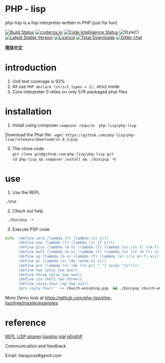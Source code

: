 # PHP - lisp
php-lisp is a lisp interpreter written in PHP (just for fun)



[![Build Status](https://travis-ci.org/php-lisp/php-lisp.svg?branch=master)](https://travis-ci.org/php-lisp/php-lisp)
[![codecov.io](http://codecov.io/github/php-lisp/php-lisp/coverage.svg?branch=master)](http://codecov.io/github/php-lisp/php-lisp?branch=master)
[![Code Intelligence Status](https://scrutinizer-ci.com/g/php-lisp/php-lisp/badges/code-intelligence.svg?b=master)](https://scrutinizer-ci.com/code-intelligence)
![StyleCI](https://github.styleci.io/repos/161591252/shield?branch=master)
[![Latest Stable Version](https://poser.pugx.org/php-lisp/php-lisp/v/stable)](https://packagist.org/packages/php-lisp/php-lisp)
[![Licence](https://poser.pugx.org/php-lisp/php-lisp/license.svg)](https://packagist.org/packages/php-lisp/php-lisp)
[![Total Downloads](https://poser.pugx.org/php-lisp/php-lisp/downloads.svg)](https://packagist.org/packages/php-lisp/php-lisp)
[![Gitter chat](https://badges.gitter.im/phplisp/Lobby.png)](https://gitter.im/phplisp/Lobby)



**[简体中文](https://github.com/php-lisp/php-lisp/blob/master/README_zh.md)**

# introduction

1. Unit test coverage is 93%
2. All use ``` PHP declare (strict_types = 1); ```  strict mode
3. Core interpreter 0 relies on only 57K packaged phar files

# installation

1. Install using composer
``` composer require  php-lisp/php-lisp ```

Download the Phar file
``` wget https://github.com/php-lisp/php-lisp/releases/download/v1.0.1/psp```

3. The clone code      
```git clone git@github.com:php-lisp/php-lisp.git```     
```cd php-lisp && composer install && ./bin/psp -h ```

# use
1. Use the REPL
```bash
./psp 
```

2. Check out help
```bash
 ./bin/psp -h
```

3. Execute PSP code
```bash
echo '(define zero (lambda (f) (lambda (x) x))) 
      (define one (lambda (f) (lambda (x) (f x)))) 
      (define plus (lambda (m n) (lambda (f) (lambda (x) ((n f) ((m f) x)))))) 
      (define mult (lambda (m n) (lambda (f) (lambda (x) ((n (m f)) x))))) 
      (define xp (lambda (m n) (lambda (f) (lambda (x) (((n m) f) x))))) 
      (define pr (lambda (x) (do (echo x) x))) 
      (define prn (lambda (n) (do ((n pr) ".") (echo "\n")))) 
      (define two (plus one one)) 
      (define three (plus two one)) 
      (define six (mult two three)) 
      (define sixty-four (xp two six)) 
      (prn sixty-four)'  >> church-encoding.psp  && ./bin/psp church-encoding.psp

```
More Demo look at https://github.com/php-lisp/php-lisp/tree/master/examples

# reference
[REPL](https://zh.wikipedia.org/zh-hans/%E8%AF%BB%E5%8F%96%EF%B9%A3%E6%B1%82%E5%80%BC%EF%B9%A3%E8%BE%93%E5%87%BA%E5%BE%AA%E7%8E%AF)
[LISP](https://zh.wikipedia.org/wiki/LISP)
[pharen](http://www.pharen.org/reference.html#object-integration)
[lispphp](http://lisphp.org/)
[mal](https://github.com/kanaka/mal)
[pEigthP](https://github.com/cninja/pEigthP)

Communication and feedback

Email: itwujunze#gamil.com